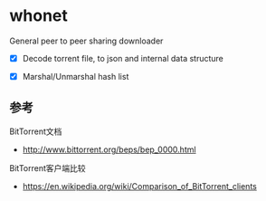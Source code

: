 # whonet
General peer to peer sharing downloader


- [x] Decode torrent file, to json and internal data structure
- [x] Marshal/Unmarshal hash list




## 参考
BitTorrent文档 
- http://www.bittorrent.org/beps/bep_0000.html

BitTorrent客户端比较
- https://en.wikipedia.org/wiki/Comparison_of_BitTorrent_clients


